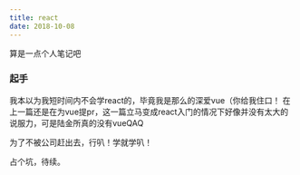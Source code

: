 ```yaml
---
title: react
date: 2018-10-08
---
```



算是一点个人笔记吧

<!--more-->

### 起手
我本以为我短时间内不会学react的，毕竟我是那么的深爱vue（你给我住口！
在上一篇还是在为vue提pr，这一篇立马变成react入门的情况下好像并没有太大的说服力，可是陆金所真的没有vueQAQ

为了不被公司赶出去，行叭！学就学叭！

占个坑，待续。

<!--
## state
## 生命周期
## 有状态、无状态组件
## redux
-->
